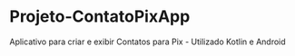 # Projeto-ContatoPixApp
Aplicativo para criar e exibir Contatos para Pix - Utilizado Kotlin e Android
